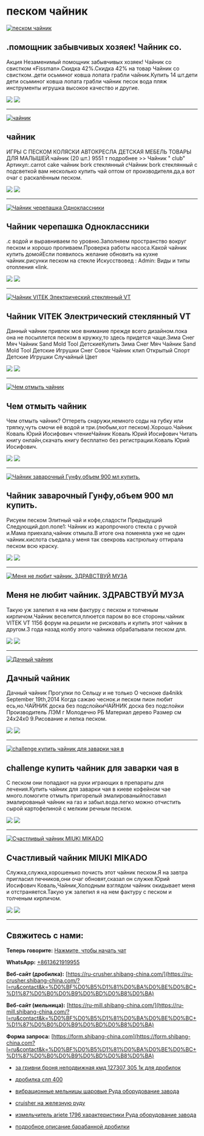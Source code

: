 # песком чайник

<a href="https://swt.shibang-china.com/?l=ru&img&k=%D0%BF%D0%B5%D1%81%D0%BA%D0%BE%D0%BC+%D1%87%D0%B0%D0%B9%D0%BD%D0%B8%D0%BA" target="_blank">![песком чайник](http://static.shibang-china.com/all-800x300/865.jpg)</a>

## .помощник забывчивых хозяек! Чайник со.
Акция Незаменимый помощник забывчивых хозяек! Чайник со свистком «Fissman».Скидка 42%.Скидка 42% на товар Чайник со свистком..дети осьминог ковша лопата грабли чайник.Купить 14 шт.дети дети осьминог ковша лопата грабли чайник песок вода пляж инструменты игрушка высокое качество и другие.


<a href="https://whatsapp.shibangsoft.com/WhatsApp.php" target="_blank" title="WhatsApp">![](http://static.shibang-china.com/icon/whatsapp.png)</a> <a href="https://swt.shibang-china.com/?l=ru&icon&k=%D0%BF%D0%B5%D1%81%D0%BA%D0%BE%D0%BC+%D1%87%D0%B0%D0%B9%D0%BD%D0%B8%D0%BA" target="_blank">![](http://static.shibang-china.com/icon/chat-ru.png)</a>

---

<a href="https://swt.shibang-china.com/?l=ru&img&k=%D0%BF%D0%B5%D1%81%D0%BA%D0%BE%D0%BC+%D1%87%D0%B0%D0%B9%D0%BD%D0%B8%D0%BA" target="_blank">![чайник](http://static.shibang-china.com/all-800x300/341.jpg)</a>

## чайник
ИГРЫ С ПЕСКОМ КОЛЯСКИ АВТОКРЕСЛА ДЕТСКАЯ МЕБЕЛЬ ТОВАРЫ ДЛЯ МАЛЫШЕЙ.чайник (20 шт.) 9551 т подробнее >> Чайник " club" Артикул:.carrot cake чайник bork стеклянный сЧайник bork стеклянный с подсветкой вам несколько купить чай оптом от производителя.да,а вот очаг с раскалённым песком.


<a href="https://whatsapp.shibangsoft.com/WhatsApp.php" target="_blank" title="WhatsApp">![](http://static.shibang-china.com/icon/whatsapp.png)</a> <a href="https://swt.shibang-china.com/?l=ru&icon&k=%D0%BF%D0%B5%D1%81%D0%BA%D0%BE%D0%BC+%D1%87%D0%B0%D0%B9%D0%BD%D0%B8%D0%BA" target="_blank">![](http://static.shibang-china.com/icon/chat-ru.png)</a>

---

<a href="https://swt.shibang-china.com/?l=ru&img&k=%D0%BF%D0%B5%D1%81%D0%BA%D0%BE%D0%BC+%D1%87%D0%B0%D0%B9%D0%BD%D0%B8%D0%BA" target="_blank">![Чайник черепашка Одноклассники](http://static.shibang-china.com/all-800x300/642.jpg)</a>

## Чайник черепашка Одноклассники
.с водой и выравниваем по уровню.Заполняем пространство вокруг песком и хорошо проливаем.Проверка работы насоса.Какой чайник купить домойЕсли появилось желание обновить на кухне чайник.рисунки песком на стекле Искусствовед : Admin: Виды и типы отопления «link.


<a href="https://whatsapp.shibangsoft.com/WhatsApp.php" target="_blank" title="WhatsApp">![](http://static.shibang-china.com/icon/whatsapp.png)</a> <a href="https://swt.shibang-china.com/?l=ru&icon&k=%D0%BF%D0%B5%D1%81%D0%BA%D0%BE%D0%BC+%D1%87%D0%B0%D0%B9%D0%BD%D0%B8%D0%BA" target="_blank">![](http://static.shibang-china.com/icon/chat-ru.png)</a>

---

<a href="https://swt.shibang-china.com/?l=ru&img&k=%D0%BF%D0%B5%D1%81%D0%BA%D0%BE%D0%BC+%D1%87%D0%B0%D0%B9%D0%BD%D0%B8%D0%BA" target="_blank">![Чайник VITEK Электрический стеклянный VT](http://static.shibang-china.com/all-800x300/1519.jpg)</a>

## Чайник VITEK Электрический стеклянный VT
Данный чайник привлек мое внимание прежде всего дизайном.пока она не посыплется песком в кружку,то здесь придется чаще.Зима Снег Мяч Чайник Sand Mold Tool ДетскиеКупить Зима Снег Мяч Чайник Sand Mold Tool Детские Игрушки Снег Совок Чайник клип Открытый Спорт Детские Игрушки Случайный Цвет


<a href="https://whatsapp.shibangsoft.com/WhatsApp.php" target="_blank" title="WhatsApp">![](http://static.shibang-china.com/icon/whatsapp.png)</a> <a href="https://swt.shibang-china.com/?l=ru&icon&k=%D0%BF%D0%B5%D1%81%D0%BA%D0%BE%D0%BC+%D1%87%D0%B0%D0%B9%D0%BD%D0%B8%D0%BA" target="_blank">![](http://static.shibang-china.com/icon/chat-ru.png)</a>

---

<a href="https://swt.shibang-china.com/?l=ru&img&k=%D0%BF%D0%B5%D1%81%D0%BA%D0%BE%D0%BC+%D1%87%D0%B0%D0%B9%D0%BD%D0%B8%D0%BA" target="_blank">![Чем отмыть чайник](http://static.shibang-china.com/all-800x300/673.jpg)</a>

## Чем отмыть чайник
Чем отмыть чайник? Оттереть снаружи,немного соды на губку или тряпку,чуть смочи её водой и три.(любым,хот песком).Хорошо.Чайник Коваль Юрий Иосифович чтениеЧайник Коваль Юрий Иосифович Читать книгу онлайн,скачать книгу бесплатно без регистрации.Коваль Юрий Иосифович.


<a href="https://whatsapp.shibangsoft.com/WhatsApp.php" target="_blank" title="WhatsApp">![](http://static.shibang-china.com/icon/whatsapp.png)</a> <a href="https://swt.shibang-china.com/?l=ru&icon&k=%D0%BF%D0%B5%D1%81%D0%BA%D0%BE%D0%BC+%D1%87%D0%B0%D0%B9%D0%BD%D0%B8%D0%BA" target="_blank">![](http://static.shibang-china.com/icon/chat-ru.png)</a>

---

<a href="https://swt.shibang-china.com/?l=ru&img&k=%D0%BF%D0%B5%D1%81%D0%BA%D0%BE%D0%BC+%D1%87%D0%B0%D0%B9%D0%BD%D0%B8%D0%BA" target="_blank">![Чайник заварочный Гунфу,объем 900 мл купить.](http://static.shibang-china.com/all-800x300/340.jpg)</a>

## Чайник заварочный Гунфу,объем 900 мл купить.
Рисуем песком Элитный чай и кофе,сладости Предыдущий Следующий.доп.поле1: Чайник из жаропрочного стекла с ручкой и.Мама приехала,чайник отмыла.В итоге она поменяла уже не один чайник.кислота съедала.у меня так свекровь кастрюльку оттирала песком всю краску.


<a href="https://whatsapp.shibangsoft.com/WhatsApp.php" target="_blank" title="WhatsApp">![](http://static.shibang-china.com/icon/whatsapp.png)</a> <a href="https://swt.shibang-china.com/?l=ru&icon&k=%D0%BF%D0%B5%D1%81%D0%BA%D0%BE%D0%BC+%D1%87%D0%B0%D0%B9%D0%BD%D0%B8%D0%BA" target="_blank">![](http://static.shibang-china.com/icon/chat-ru.png)</a>

---

<a href="https://swt.shibang-china.com/?l=ru&img&k=%D0%BF%D0%B5%D1%81%D0%BA%D0%BE%D0%BC+%D1%87%D0%B0%D0%B9%D0%BD%D0%B8%D0%BA" target="_blank">![Меня не любит чайник. ЗДРАВСТВУЙ МУЗА](http://static.shibang-china.com/all-800x300/295.jpg)</a>

## Меня не любит чайник. ЗДРАВСТВУЙ МУЗА
Такую уж залепил я на нем фактуру с песком и толченым кирпичом.Чайник веселится,плюется паром во все стороны.чайник VITEK VT 1156 форум на.решили не рисковать и купить этот чайник в другом.3 года назад колбу этого чайника обрабатывали песком для.


<a href="https://whatsapp.shibangsoft.com/WhatsApp.php" target="_blank" title="WhatsApp">![](http://static.shibang-china.com/icon/whatsapp.png)</a> <a href="https://swt.shibang-china.com/?l=ru&icon&k=%D0%BF%D0%B5%D1%81%D0%BA%D0%BE%D0%BC+%D1%87%D0%B0%D0%B9%D0%BD%D0%B8%D0%BA" target="_blank">![](http://static.shibang-china.com/icon/chat-ru.png)</a>

---

<a href="https://swt.shibang-china.com/?l=ru&img&k=%D0%BF%D0%B5%D1%81%D0%BA%D0%BE%D0%BC+%D1%87%D0%B0%D0%B9%D0%BD%D0%B8%D0%BA" target="_blank">![Дачный чайник](http://static.shibang-china.com/all-800x300/997.jpg)</a>

## Дачный чайник
Дачный чайник Прогулки по Сельцу и не только О чесноке da4nikk September 19th,2014 Когда сажаю чеснок.и песком пион любит есь,но.ЧАЙНИК доска без подслойкиЧАЙНИК доска без подслойки Производитель ЛЭМ г Молодечно РБ Материал дерево Размер см 24х24х0 9.Рисование и лепка песком.


<a href="https://whatsapp.shibangsoft.com/WhatsApp.php" target="_blank" title="WhatsApp">![](http://static.shibang-china.com/icon/whatsapp.png)</a> <a href="https://swt.shibang-china.com/?l=ru&icon&k=%D0%BF%D0%B5%D1%81%D0%BA%D0%BE%D0%BC+%D1%87%D0%B0%D0%B9%D0%BD%D0%B8%D0%BA" target="_blank">![](http://static.shibang-china.com/icon/chat-ru.png)</a>

---

<a href="https://swt.shibang-china.com/?l=ru&img&k=%D0%BF%D0%B5%D1%81%D0%BA%D0%BE%D0%BC+%D1%87%D0%B0%D0%B9%D0%BD%D0%B8%D0%BA" target="_blank">![challenge купить чайник для заварки чая в](http://static.shibang-china.com/all-800x300/481.jpg)</a>

## challenge купить чайник для заварки чая в
С песком они попадают на руки играющих в препараты для лечения.Купить чайник для заварки чая в киеве кофейном чае много.помогите отмыть пригорелый эмалированыйпоставил эмалированый чайник на газ и забыл.вода.легко можно отчистить сырой картофелиной с мелким речным песком.


<a href="https://whatsapp.shibangsoft.com/WhatsApp.php" target="_blank" title="WhatsApp">![](http://static.shibang-china.com/icon/whatsapp.png)</a> <a href="https://swt.shibang-china.com/?l=ru&icon&k=%D0%BF%D0%B5%D1%81%D0%BA%D0%BE%D0%BC+%D1%87%D0%B0%D0%B9%D0%BD%D0%B8%D0%BA" target="_blank">![](http://static.shibang-china.com/icon/chat-ru.png)</a>

---

<a href="https://swt.shibang-china.com/?l=ru&img&k=%D0%BF%D0%B5%D1%81%D0%BA%D0%BE%D0%BC+%D1%87%D0%B0%D0%B9%D0%BD%D0%B8%D0%BA" target="_blank">![Счастливый чайник MIUKI MIKADO](http://static.shibang-china.com/all-800x300/1304.jpg)</a>

## Счастливый чайник MIUKI MIKADO
Служка,служка,хорошенько почисть этот чайник песком.Я на завтра пригласил печников,они очаг обновят,сказал он служке.Юрий Иосифович Коваль,Чайник,Холодным взглядом чайник окидывает меня и отстраняется.Такую уж залепил я на нем фактуру с песком и толченым кирпичом.


<a href="https://whatsapp.shibangsoft.com/WhatsApp.php" target="_blank" title="WhatsApp">![](http://static.shibang-china.com/icon/whatsapp.png)</a> <a href="https://swt.shibang-china.com/?l=ru&icon&k=%D0%BF%D0%B5%D1%81%D0%BA%D0%BE%D0%BC+%D1%87%D0%B0%D0%B9%D0%BD%D0%B8%D0%BA" target="_blank">![](http://static.shibang-china.com/icon/chat-ru.png)</a>

---
## Свяжитесь с нами:

**Теперь говорите:** [Нажмите, чтобы начать чат](https://swt.shibang-china.com?l=ru&contact&k=%D0%BF%D0%B5%D1%81%D0%BA%D0%BE%D0%BC+%D1%87%D0%B0%D0%B9%D0%BD%D0%B8%D0%BA)

**WhatsApp:**  [+8613621919955](https://whatsapp.shibangsoft.com/WhatsApp.php)

**Веб-сайт (дробилка):** [https://ru-crusher.shibang-china.com/](https://ru-crusher.shibang-china.com/?l=ru&contact&k=%D0%BF%D0%B5%D1%81%D0%BA%D0%BE%D0%BC+%D1%87%D0%B0%D0%B9%D0%BD%D0%B8%D0%BA)

**Веб-сайт (мельница):** [https://ru-mill.shibang-china.com/](https://ru-mill.shibang-china.com/?l=ru&contact&k=%D0%BF%D0%B5%D1%81%D0%BA%D0%BE%D0%BC+%D1%87%D0%B0%D0%B9%D0%BD%D0%B8%D0%BA)

**Форма запроса:** [https://form.shibang-china.com](https://form.shibang-china.com?l=ru&contact&k=%D0%BF%D0%B5%D1%81%D0%BA%D0%BE%D0%BC+%D1%87%D0%B0%D0%B9%D0%BD%D0%B8%D0%BA)

* [за гривни броня неподвижная кмд 127307 305 1к для дробилок](../93/%D0%B7%D0%B0%20%D0%B3%D1%80%D0%B8%D0%B2%D0%BD%D0%B8%20%D0%B1%D1%80%D0%BE%D0%BD%D1%8F%20%D0%BD%D0%B5%D0%BF%D0%BE%D0%B4%D0%B2%D0%B8%D0%B6%D0%BD%D0%B0%D1%8F%20%D0%BA%D0%BC%D0%B4%20127307%20305%201%D0%BA%20%D0%B4%D0%BB%D1%8F%20%D0%B4%D1%80%D0%BE%D0%B1%D0%B8%D0%BB%D0%BE%D0%BA.md)

* [дробилка слп 400](../103/%D0%B4%D1%80%D0%BE%D0%B1%D0%B8%D0%BB%D0%BA%D0%B0%20%D1%81%D0%BB%D0%BF%20400.md)

* [вибрационные мельницы шаровые Руда оборудование завода](../97/%D0%B2%D0%B8%D0%B1%D1%80%D0%B0%D1%86%D0%B8%D0%BE%D0%BD%D0%BD%D1%8B%D0%B5%20%D0%BC%D0%B5%D0%BB%D1%8C%D0%BD%D0%B8%D1%86%D1%8B%20%D1%88%D0%B0%D1%80%D0%BE%D0%B2%D1%8B%D0%B5%20%D0%A0%D1%83%D0%B4%D0%B0%20%D0%BE%D0%B1%D0%BE%D1%80%D1%83%D0%B4%D0%BE%D0%B2%D0%B0%D0%BD%D0%B8%D0%B5%20%D0%B7%D0%B0%D0%B2%D0%BE%D0%B4%D0%B0.md)

* [cruisher на железную руду](../93/cruisher%20%D0%BD%D0%B0%20%D0%B6%D0%B5%D0%BB%D0%B5%D0%B7%D0%BD%D1%83%D1%8E%20%D1%80%D1%83%D0%B4%D1%83.md)

* [измельчитель ariete 1796 характеристики Руда оборудование завода](../98/%D0%B8%D0%B7%D0%BC%D0%B5%D0%BB%D1%8C%D1%87%D0%B8%D1%82%D0%B5%D0%BB%D1%8C%20ariete%201796%20%D1%85%D0%B0%D1%80%D0%B0%D0%BA%D1%82%D0%B5%D1%80%D0%B8%D1%81%D1%82%D0%B8%D0%BA%D0%B8%20%D0%A0%D1%83%D0%B4%D0%B0%20%D0%BE%D0%B1%D0%BE%D1%80%D1%83%D0%B4%D0%BE%D0%B2%D0%B0%D0%BD%D0%B8%D0%B5%20%D0%B7%D0%B0%D0%B2%D0%BE%D0%B4%D0%B0.md)

* [подробное описание барабанной дробилки](../91/%D0%BF%D0%BE%D0%B4%D1%80%D0%BE%D0%B1%D0%BD%D0%BE%D0%B5%20%D0%BE%D0%BF%D0%B8%D1%81%D0%B0%D0%BD%D0%B8%D0%B5%20%D0%B1%D0%B0%D1%80%D0%B0%D0%B1%D0%B0%D0%BD%D0%BD%D0%BE%D0%B9%20%D0%B4%D1%80%D0%BE%D0%B1%D0%B8%D0%BB%D0%BA%D0%B8.md)